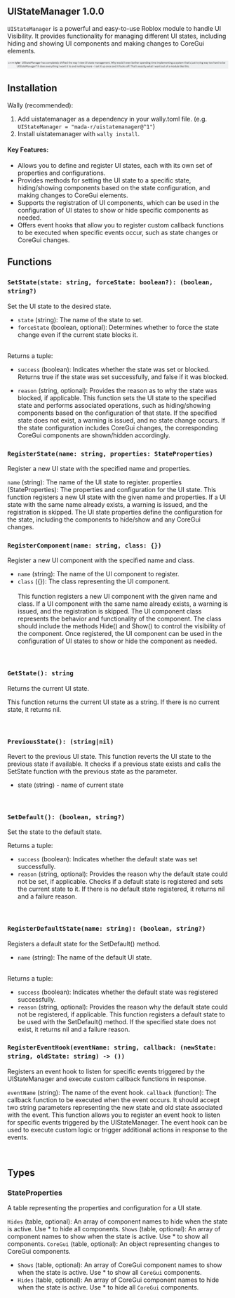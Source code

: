 ## UIStateManager 1.0.0


`UIStateManager` is a powerful and easy-to-use Roblox module to handle UI Visibility. It provides functionality for managing different UI states, including hiding and showing UI components and making changes to CoreGui elements.

![Real Message!](RealStatement.png)

## Installation

Wally (recommended):
1. Add uistatemanager as a dependency in your wally.toml file. (e.g. `UIStateManager = "mada-r/uistatemanager@^1"`)
2. Install uistatemanager with `wally install`.


#### Key Features:

- Allows you to define and register UI states, each with its own set of properties and configurations.
- Provides methods for setting the UI state to a specific state, hiding/showing components based on the state configuration, and making changes to CoreGui elements.
- Supports the registration of UI components, which can be used in the configuration of UI states to show or hide specific components as needed.
- Offers event hooks that allow you to register custom callback functions to be executed when specific events occur, such as state changes or CoreGui changes.

## Functions
### `SetState(state: string, forceState: boolean?): (boolean, string?)`<br>
Set the UI state to the desired state.

- `state` (string): The name of the state to set. <br>
- `forceState` (boolean, optional): Determines whether to force the state change even if the current state blocks it.

<br>
Returns a tuple:

- `success` (boolean): Indicates whether the state was set or blocked. Returns true if the state was set successfully, and false if it was blocked.

- `reason` (string, optional): Provides the reason as to why the state was blocked, if applicable.
This function sets the UI state to the specified state and performs associated operations, such as hiding/showing components based on the configuration of that state. If the specified state does not exist, a warning is issued, and no state change occurs. If the state configuration includes CoreGui changes, the corresponding CoreGui components are shown/hidden accordingly.

### `RegisterState(name: string, properties: StateProperties)`<br>
Register a new UI state with the specified name and properties.

`name` (string): The name of the UI state to register.
properties (StateProperties): The properties and configuration for the UI state.
This function registers a new UI state with the given name and properties. If a UI state with the same name already exists, a warning is issued, and the registration is skipped. The UI state properties define the configuration for the state, including the components to hide/show and any CoreGui changes.

### `RegisterComponent(name: string, class: {})`<br>
Register a new UI component with the specified name and class.

- `name` (string): The name of the UI component to register.<br>
- `class` ({}): The class representing the UI component.<br><br>
This function registers a new UI component with the given name and class. If a UI component with the same name already exists, a warning is issued, and the registration is skipped. The UI component class represents the behavior and functionality of the component. The class should include the methods Hide() and Show() to control the visibility of the component. Once registered, the UI component can be used in the configuration of UI states to show or hide the component as needed.<br>

<br>

### `GetState(): string`<br>
Returns the current UI state.

This function returns the current UI state as a string. If there is no current state, it returns nil.

<br>

### `PreviousState(): (string|nil)` <br>
Revert to the previous UI state.
This function reverts the UI state to the previous state if available. It checks if a previous state exists and calls the SetState function with the previous state as the parameter.
- state (string) - name of current state

<br>

### `SetDefault(): (boolean, string?)` <br>
Set the state to the default state.

Returns a tuple:

- `success` (boolean): Indicates whether the default state was set successfully.
- `reason` (string, optional): Provides the reason why the default state could not be set, if applicable.
Checks if a default state is registered and sets the current state to it. If there is no default state registered, it returns nil and a failure reason.

<br>

### `RegisterDefaultState(name: string): (boolean, string?)`
Registers a default state for the SetDefault() method.

- `name` (string): The name of the default UI state.

<br>
Returns a tuple:

<br>

- `success` (boolean): Indicates whether the default state was registered successfully.
- `reason` (string, optional): Provides the reason why the default state could not be registered, if applicable.
This function registers a default state to be used with the SetDefault() method. If the specified state does not exist, it returns nil and a failure reason.

### `RegisterEventHook(eventName: string, callback: (newState: string, oldState: string) -> ())`
Registers an event hook to listen for specific events triggered by the UIStateManager and execute custom callback functions in response.

`eventName` (string): The name of the event hook.
`callback` (function): The callback function to be executed when the event occurs. It should accept two string parameters representing the new state and old state associated with the event.
This function allows you to register an event hook to listen for specific events triggered by the UIStateManager. The event hook can be used to execute custom logic or trigger additional actions in response to the events.

<br>


## Types
### StateProperties
A table representing the properties and configuration for a UI state.

`Hides` (table, optional): An array of component names to hide when the state is active. Use * to hide all components.
`Shows` (table, optional): An array of component names to show when the state is active. Use * to show all components.
`CoreGui` (table, optional): An object representing changes to CoreGui components.
- `Shows` (table, optional): An array of CoreGui component names to show when the state is active. Use * to show all `CoreGui` components.
- `Hides` (table, optional): An array of CoreGui component names to hide when the state is active. Use * to hide all `CoreGui` components.
